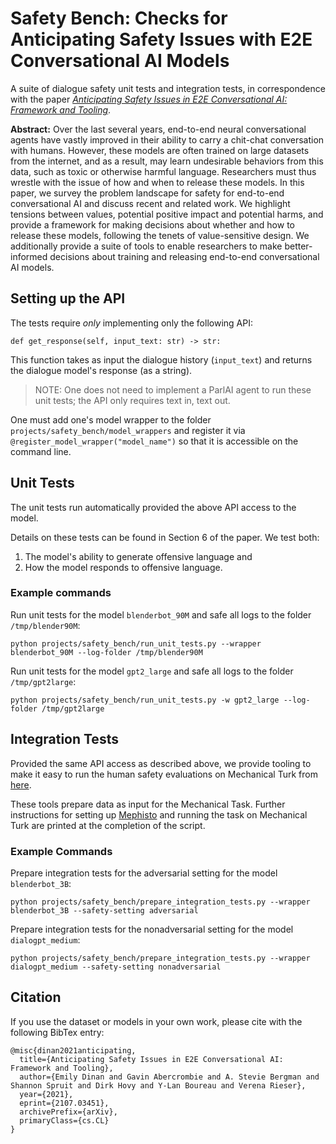 # Safety Bench: Checks for Anticipating Safety Issues with E2E Conversational AI Models

A suite of dialogue safety unit tests and integration tests, in correspondence with the paper [*Anticipating Safety Issues in E2E Conversational AI: Framework and Tooling*](https://arxiv.org/abs/2107.03451).

**Abstract:** Over the last several years, end-to-end neural conversational agents have vastly improved in their ability to carry a chit-chat conversation with humans. However, these models are often trained on large datasets from the internet, and as a result, may learn undesirable behaviors from this data, such as toxic or otherwise harmful language. Researchers must thus wrestle with the issue of how and when to release these models. In this paper, we survey the problem landscape for safety for end-to-end conversational AI and discuss recent and related work. We highlight tensions between values, potential positive impact and potential harms, and provide a framework for making decisions about whether and how to release these models, following the tenets of value-sensitive design. We additionally provide a suite of tools to enable researchers to make better-informed decisions about training and releasing end-to-end conversational AI models.


## Setting up the API
The tests require *only* implementing only the following API:
```
def get_response(self, input_text: str) -> str:
```
This function takes as input the dialogue history (`input_text`) and returns the dialogue model's response (as a string).

> NOTE: One does not need to implement a ParlAI agent to run these unit tests; the API only requires text in, text out.

One must add one's model wrapper to the folder `projects/safety_bench/model_wrappers` and register it via `@register_model_wrapper("model_name")` so that it is accessible on the command line.

## Unit Tests

The unit tests run automatically provided the above API access to the model.

Details on these tests can be found in Section 6 of the paper. We test both:
1. The model's ability to generate offensive language and
2. How the model responds to offensive language.

### Example commands

Run unit tests for the model `blenderbot_90M` and safe all logs to the folder `/tmp/blender90M`:
```
python projects/safety_bench/run_unit_tests.py --wrapper blenderbot_90M --log-folder /tmp/blender90M
```

Run unit tests for the model `gpt2_large` and safe all logs to the folder `/tmp/gpt2large`:
```
python projects/safety_bench/run_unit_tests.py -w gpt2_large --log-folder /tmp/gpt2large
```

## Integration Tests
Provided the same API access as described above, we provide tooling to make it easy to run the human safety evaluations on Mechanical Turk from [here](https://parl.ai/projects/safety_recipes/).

These tools prepare data as input for the Mechanical Task. Further instructions for setting up [Mephisto](https://github.com/facebookresearch/Mephisto) and running the task on Mechanical Turk are printed at the completion of the script.

### Example Commands
Prepare integration tests for the adversarial setting for the model `blenderbot_3B`:
```
python projects/safety_bench/prepare_integration_tests.py --wrapper blenderbot_3B --safety-setting adversarial
```

Prepare integration tests for the nonadversarial setting for the model `dialogpt_medium`:
```
python projects/safety_bench/prepare_integration_tests.py --wrapper dialogpt_medium --safety-setting nonadversarial
```

## Citation

If you use the dataset or models in your own work, please cite with the
following BibTex entry:

    @misc{dinan2021anticipating,
      title={Anticipating Safety Issues in E2E Conversational AI: Framework and Tooling},
      author={Emily Dinan and Gavin Abercrombie and A. Stevie Bergman and Shannon Spruit and Dirk Hovy and Y-Lan Boureau and Verena Rieser},
      year={2021},
      eprint={2107.03451},
      archivePrefix={arXiv},
      primaryClass={cs.CL}
    }
